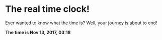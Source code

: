 # The real time clock!

Ever wanted to know what the time is? Well, your journey is about to end!

**The time is Nov 13, 2017, 03:18**